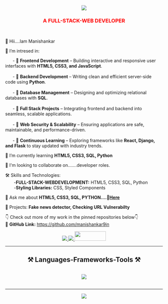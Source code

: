 <h1 align="center">
    <img src="https://readme-typing-svg.herokuapp.com/?font=Righteous&size=35&center=true&vCenter=true&width=500&height=70&duration=4000&lines=Hi+There!+👋;+I'm+Manishankar+!;" />
</h1>

<h3 align="center" style="color:red;">A FULL-STACK-WEB DEVELOPER </h3>


<br/>

<div align="left">
    
 👋 Hii....Iam Manishankar
  
 🔭 I’m intresed in:<br>  

&nbsp;&nbsp;&nbsp;&nbsp;&nbsp;&nbsp;- 🎯 **Frontend Development** – Building interactive and responsive user interfaces with **HTML5, CSS3, and JavaScript**.<br>  
&nbsp;&nbsp;&nbsp;&nbsp;&nbsp;&nbsp;- 🎯 **Backend Development** – Writing clean and efficient server-side code using **Python**.<br>  
&nbsp;&nbsp;&nbsp;&nbsp;&nbsp;&nbsp;- 🎯 **Database Management** – Designing and optimizing relational databases with **SQL**.<br>  
&nbsp;&nbsp;&nbsp;&nbsp;&nbsp;&nbsp;- 🎯 **Full Stack Projects** – Integrating frontend and backend into seamless, scalable applications.<br>  
&nbsp;&nbsp;&nbsp;&nbsp;&nbsp;&nbsp;- 🎯 **Web Security & Scalability** – Ensuring applications are safe, maintainable, and performance-driven.<br>  
&nbsp;&nbsp;&nbsp;&nbsp;&nbsp;&nbsp;- 🎯 **Continuous Learning** – Exploring frameworks like **React, Django, and Flask** to stay updated with industry trends.<br>  

 
 🌱 I’m currently learning **HTML5, CSS3, SQL, Python**

 💞 I'm looking to collaborate on.......developer roles.
 
 🛠️ Skills and Technologies:<br>
     &nbsp;&nbsp;&nbsp;&nbsp;&nbsp;&nbsp; -**FULL-STACK-WEBDEVELOPMENT:** HTML5, CSS3, SQL, Python <br>
     &nbsp;&nbsp;&nbsp;&nbsp;&nbsp;&nbsp; -**Styling Libraries:** CSS, Styled Components<br>

 💬 Ask me about **HTML5, CSS3, SQL, PYTHON....🧐[Here](https://github.com/manishankar9in)**

 🚀 Projects: **Fake news detector, Checking URL Vulnerabilty**<br>
  
 👇 Check out more of my work in the pinned repositories below👇<br>
 🔗 **GitHub Link:** https://github.com/manishankar9in
 </div>
 
<div align="center"> 
  <a href="mailto:manishankar9in@gmail.com">
    <img src="https://img.shields.io/badge/Gmail-333333?style=for-the-badge&logo=gmail&logoColor=red" />
  </a>
  <a href="https://github.com/manishankar9in" target="_blank">
    <img src="https://img.shields.io/badge/LinkedIn-0077B5?style=for-the-badge&logo=linkedin&logoColor=white" target="_blank" />
  </a>
  <a href="https://github.com/manishankar9in" target="_blank">
     <img src="https://encrypted-tbn0.gstatic.com/images?q=tbn:ANd9GcT1Loj2RJP3vSiDvzSssQA7bb95bzqE2AeIeg&s" width="100px"; height="30px" target="_blank" /> <!-- sqlite, safari, google-chrome are other good icon options -->
  </a>
</div>

 <hr/>
<h2 align="center">⚒️ Languages-Frameworks-Tools ⚒️</h2>
<br/>
<div align="center">
    <img src="https://skillicons.dev/icons?i=html,css,sql,python,vscode,github"/>
</div>

<br/>
<hr/>

<div align="center">
 <img src="https://readme-typing-svg.herokuapp.com/?font=Righteous&size=35&center=true&vCenter=true&width=500&height=70&duration=4000&lines=👋+Shoot+Me+a+Message+📩;" />
</div>

<br/>
